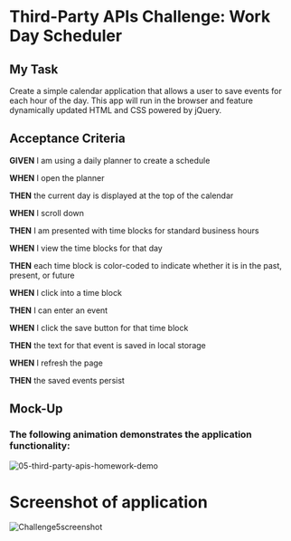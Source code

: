 # **Third-Party APIs Challenge: Work Day Scheduler**

## My Task

Create a simple calendar application that allows a user to save events for each hour of the day. This app will run in the browser and feature dynamically updated HTML and CSS powered by jQuery.

## Acceptance Criteria

**GIVEN** I am using a daily planner to create a schedule

**WHEN** I open the planner

**THEN** the current day is displayed at the top of the calendar

**WHEN** I scroll down

**THEN** I am presented with time blocks for standard business hours

**WHEN** I view the time blocks for that day

**THEN** each time block is color-coded to indicate whether it is in the past, present, or future

**WHEN** I click into a time block

**THEN** I can enter an event

**WHEN** I click the save button for that time block

**THEN** the text for that event is saved in local storage

**WHEN** I refresh the page

**THEN** the saved events persist


## Mock-Up

### The following animation demonstrates the application functionality:

![05-third-party-apis-homework-demo](https://user-images.githubusercontent.com/85942489/134810985-203d3a18-50db-4b1b-b5d2-d946312fabbd.gif)

# Screenshot of application

![Challenge5screenshot](https://user-images.githubusercontent.com/85942489/134813431-30a9ce03-cec3-4081-9b14-9ba9bf79885e.JPG)
